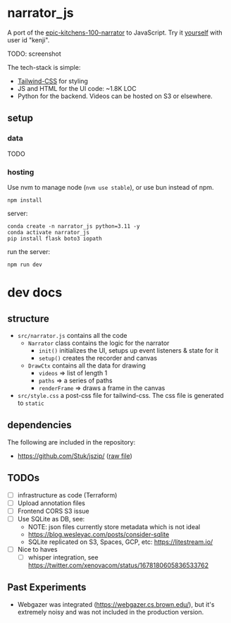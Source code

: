 # narrator_js

A port of the
[epic-kitchens-100-narrator](https://github.com/epic-kitchens/epic-kitchens-100-narrator)
to JavaScript. Try it [yourself]() with user id "kenji".

TODO: screenshot

The tech-stack is simple:
- [Tailwind-CSS](https://tailwindcss.com/) for styling
- JS and HTML for the UI code: ~1.8K LOC
- Python for the backend. Videos can be hosted on S3 or elsewhere.

## setup

### data

TODO

### hosting

Use nvm to manage node (`nvm use stable`), or use bun instead of npm.
```
npm install
```

server:

```
conda create -n narrator_js python=3.11 -y
conda activate narrator_js
pip install flask boto3 iopath
```

run the server:
```
npm run dev
```

# dev docs

## structure
- `src/narrator.js` contains all the code 
    - `Narrator` class contains the logic for the narrator
        - `init()` initializes the UI, setups up event listeners & state for it
        - `setup()` creates the recorder and canvas
    - `DrawCtx` contains all the data for drawing
        - `videos` => list of length 1
        - `paths` => a series of paths
        - `renderFrame` => draws a frame in the canvas
- `src/style.css` a post-css file for tailwind-css. The css file is generated
  to `static`

## dependencies

The following are included in the repository:
- https://github.com/Stuk/jszip/ ([raw file](https://raw.githubusercontent.com/eligrey/FileSaver.js/master/dist/FileSaver.min.js))

## TODOs

- [ ] infrastructure as code (Terraform)
- [ ] Upload annotation files
- [ ] Frontend CORS S3 issue
- [ ] Use SQLite as DB, see:
    - NOTE: json files currently store metadata which is not ideal
    - https://blog.wesleyac.com/posts/consider-sqlite
	- SQLite replicated on S3, Spaces, GCP, etc: https://litestream.io/
- [ ] Nice to haves
    - [ ] whisper integration, see https://twitter.com/xenovacom/status/1678180605836533762

## Past Experiments

* Webgazer was integrated (https://webgazer.cs.brown.edu/), but it's extremely
  noisy and was not included in the production version.
